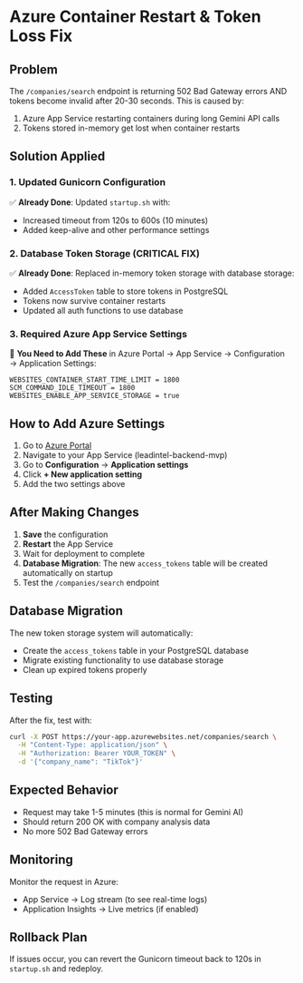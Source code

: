 # Azure Container Restart & Token Loss Fix

## Problem
The `/companies/search` endpoint is returning 502 Bad Gateway errors AND tokens become invalid after 20-30 seconds. This is caused by:
1. Azure App Service restarting containers during long Gemini API calls
2. Tokens stored in-memory get lost when container restarts

## Solution Applied

### 1. Updated Gunicorn Configuration
✅ **Already Done**: Updated `startup.sh` with:
- Increased timeout from 120s to 600s (10 minutes)
- Added keep-alive and other performance settings

### 2. Database Token Storage (CRITICAL FIX)
✅ **Already Done**: Replaced in-memory token storage with database storage:
- Added `AccessToken` table to store tokens in PostgreSQL
- Tokens now survive container restarts
- Updated all auth functions to use database

### 3. Required Azure App Service Settings
🔧 **You Need to Add These** in Azure Portal → App Service → Configuration → Application Settings:

```
WEBSITES_CONTAINER_START_TIME_LIMIT = 1800
SCM_COMMAND_IDLE_TIMEOUT = 1800
WEBSITES_ENABLE_APP_SERVICE_STORAGE = true
```

## How to Add Azure Settings

1. Go to [Azure Portal](https://portal.azure.com)
2. Navigate to your App Service (leadintel-backend-mvp)
3. Go to **Configuration** → **Application settings**
4. Click **+ New application setting**
5. Add the two settings above

## After Making Changes

1. **Save** the configuration
2. **Restart** the App Service
3. Wait for deployment to complete
4. **Database Migration**: The new `access_tokens` table will be created automatically on startup
5. Test the `/companies/search` endpoint

## Database Migration
The new token storage system will automatically:
- Create the `access_tokens` table in your PostgreSQL database
- Migrate existing functionality to use database storage
- Clean up expired tokens properly

## Testing
After the fix, test with:
```bash
curl -X POST https://your-app.azurewebsites.net/companies/search \
  -H "Content-Type: application/json" \
  -H "Authorization: Bearer YOUR_TOKEN" \
  -d '{"company_name": "TikTok"}'
```

## Expected Behavior
- Request may take 1-5 minutes (this is normal for Gemini AI)
- Should return 200 OK with company analysis data
- No more 502 Bad Gateway errors

## Monitoring
Monitor the request in Azure:
- App Service → Log stream (to see real-time logs)
- Application Insights → Live metrics (if enabled)

## Rollback Plan
If issues occur, you can revert the Gunicorn timeout back to 120s in `startup.sh` and redeploy.